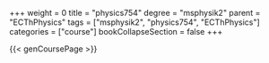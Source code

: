 +++
weight = 0
title = "physics754"
degree = "msphysik2"
parent = "ECThPhysics"
tags = ["msphysik2", "physics754", "ECThPhysics"]
categories = ["course"]
bookCollapseSection = false
+++

{{< genCoursePage >}}

